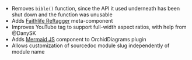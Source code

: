 ---
---

- Removes `bible()` function, since the API it used underneath has been shut down and the function was unusable
- Adds [Faithlife Reftagger](https://faithlife.com/products/reftagger) meta-component
- Improves YouTube tag to support full-width aspect ratios, with help from @DanySK
- Adds [Mermaid JS](https://mermaid-js.github.io/mermaid) component to OrchidDiagrams plugin
- Allows customization of sourcedoc module slug independently of module name
